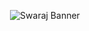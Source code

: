  <p align="center">
  <img src="https://github.com/swarajwarudkarjain/swarajwarudkarjain/blob/main/banner.png" alt="Swaraj Banner"/>
</p

